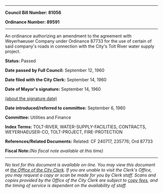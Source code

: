 

********

**Council Bill Number: 81056**
   
**Ordinance Number: 89591**
********

 An ordinance authorizing an amendment to the agreement with Weyerhaeuser Company under Ordinance 87733 for the use of certain of said company's roads in connection with the City's Tolt River water supply project.

**Status:** Passed
   
**Date passed by Full Council:** September 12, 1960
   
**Date filed with the City Clerk:** September 14, 1960
   
**Date of Mayor's signature:** September 14, 1960
   
[(about the signature date)](/~public/approvaldate.htm)
   
   
   
**Date introduced/referred to committee:** September 6, 1960
   
**Committee:** Utilities and Finance
   
   
**Index Terms:** TOLT-RIVER, WATER-SUPPLY-FACILITIES, CONTRACTS, WEYERHAEUSER-CO, TOLT-PROJECT, FIRE-PROTECTION

**References/Related Documents:** Related: CF 240717, 235776; Ord 87733

**Fiscal Note:**_(No fiscal note available at this time)_
********

_No text for this document is available on-line. You may view this document at [the Office of the City Clerk](http://www.seattle.gov/leg/clerk/contactUs.htm). If you are unable to visit the Clerk's Office, you may request a copy or scan be made for you by Clerk staff. Scans and copies provided by the Office of the City Clerk are subject to [copy fees](http://clerk.seattle.gov/~public/clerkfees.htm), and the timing of service is dependent on the availability of staff._

